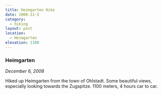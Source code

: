 ```yaml
---
title: Heimgarten Hike
date: 2008-12-5
category:
  - hiking
layout: post
location:
  - Heimgarten
elevation: 1100
---
```


### Heimgarten
_December 6, 2008_

Hiked up Heimgarten from the town of Ohlstadt. Some beautiful views, especially
looking towards the Zugspitze. 1100 meters, 4 hours car to car.
